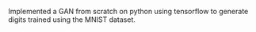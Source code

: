 Implemented a GAN from scratch on python using tensorflow to generate digits trained using the MNIST dataset.

